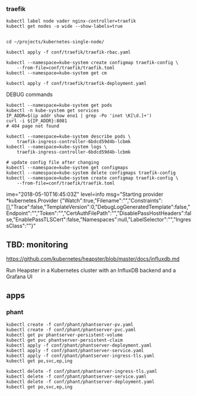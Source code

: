 

### traefik

```
kubectl label node vader nginx-controller=traefik
kubectl get nodes -o wide --show-labels=true


cd ~/projects/kubernetes-single-node/

kubectl apply -f conf/traefik/traefik-rbac.yaml

kubectl --namespace=kube-system create configmap traefik-config \
	--from-file=conf/traefik/traefik.toml
kubectl --namespace=kube-system get cm

kubectl apply -f conf/traefik/traefik-deployment.yaml
```

DEBUG commands

```
kubectl --namespace=kube-system get pods
kubectl -n kube-system get services
IP_ADDR=$(ip addr show eno1 | grep -Po 'inet \K[\d.]+')
curl -i ${IP_ADDR}:8081
# 404 page not found

kubectl --namespace=kube-system describe pods \
	traefik-ingress-controller-6bdcd59d4b-lcbmk
kubectl --namespace=kube-system logs \
	traefik-ingress-controller-6bdcd59d4b-lcbmk

# update config file after changing
kubectl --namespace=kube-system get configmaps
kubectl --namespace=kube-system delete configmaps traefik-config
kubectl --namespace=kube-system create configmap traefik-config \
	--from-file=conf/traefik/traefik.toml
 ```


ime="2018-05-10T16:45:03Z" level=info msg="Starting provider *kubernetes.Provider {\"Watch\":true,\"Filename\":\"\",\"Constraints\":[],\"Trace\":false,\"TemplateVersion\":0,\"DebugLogGeneratedTemplate\":false,\"Endpoint\":\"\",\"Token\":\"\",\"CertAuthFilePath\":\"\",\"DisablePassHostHeaders\":false,\"EnablePassTLSCert\":false,\"Namespaces\":null,\"LabelSelector\":\"\",\"IngressClass\":\"\"}"


## TBD: monitoring

https://github.com/kubernetes/heapster/blob/master/docs/influxdb.md

Run Heapster in a Kubernetes cluster with an InfluxDB backend and a Grafana UI


## apps

### phant

```shell
kubectl create -f conf/phant/phantserver-pv.yaml
kubectl create -f conf/phant/phantserver-pvc.yaml
kubectl get pv phantserver-persistent-volume
kubectl get pvc phantserver-persistent-claim
kubectl apply -f conf/phant/phantserver-deployment.yaml
kubectl apply -f conf/phant/phantserver-service.yaml
kubectl apply -f conf/phant/phantserver-ingress-tls.yaml
kubectl get po,svc,ep,ing
```


```shell
kubectl delete -f conf/phant/phantserver-ingress-tls.yaml
kubectl delete -f conf/phant/phantserver-service.yaml
kubectl delete -f conf/phant/phantserver-deployment.yaml
kubectl get po,svc,ep,ing
```
